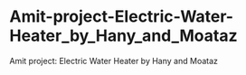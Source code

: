 # Amit-project-Electric-Water-Heater_by_Hany_and_Moataz
Amit project: Electric Water Heater by Hany and Moataz
